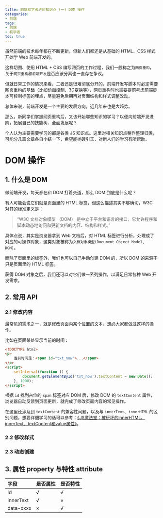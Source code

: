 ```yaml
---
title: 前端初学者进阶知识点 (一) DOM 操作
categories:
- 前端
tags:
- 前端
- 初学者
toc: true
---
```


虽然前端的技术每年都在不断更新，但新人们都还是从基础的 HTML、CSS 样式开始学 Web 前端开发的。

这样切图、使用 HTML + CSS 编写网页的工作过程，我们一般称之为`网页重构`，关于`网页重构`和`前端开发`是否应该分离也一直存在争议。

但就日常工作的情况来看，二者还是很难彻底分开的，前端开发写脚本时必定需要网页重构的基础（比如动画控制、3D变换等），网页重构时也需要提前考虑前端脚本可控制标签的埋点，尽量避免后期再对页面结构和样式调整改动。

总体来说，前端开发是一个主要的发展方向，近几年来也是大趋势。

那么，新同学们掌握网页重构后，又该开始哪些知识的学习？以便向前端开发进阶，拓展自己的技能树、全面发展呢？

个人认为主要需要学习的都是各类 JS 知识点。这里对相关知识点稍作整理归类，可能分几篇文章各自小结一下，希望能抛砖引玉，对新人们的学习有所帮助。

<!-- more -->

# DOM 操作

## 1. 什么是 DOM

做前端开发，每天都在和 DOM 打着交道，那么 DOM 到底是什么呢？

有人可能会说它们就是页面里的 HTML 标签，但这么描述其实不够确切，W3C 对其的标准定义是：

> “W3C 文档对象模型 （DOM） 是中立于平台和语言的接口，它允许程序和脚本动态地访问和更新文档的内容、结构和样式。”

具体点说，其实是浏览器拿到 Web 文档后，对 HTML 标签进行分析，处理成了对应的可操作对象，这类对象被称为`文档对象模型(Document Object Model, DOM)`。

而除了页面里的标签外，我们也可以自己手动创建 DOM 的，所以 DOM 的来源不只是页面里的 HTML 标签。

获得 DOM 对象之后，我们还可以对它们做一系列操作，以满足日常各种 Web 开发需求。

## 2. 常用 API

### 2.1 修改内容

最常见的需求之一，就是修改页面内某个位置的文本，想必大家都做过这样的操作。

比如在页面某处显示当前的时间：

```html
<!DOCTYPE html>
<p>
    当前时间是：<span id="txt_now">...</span>
</p>
<script>
    setInterval(function () {
        document.getElementById('txt_now').textContent = new Date();
    }, 1000);
</script>
```

根据 `id` 找到占位的 `span` 标签对应 DOM 后，修改 DOM 的 `textContent` 属性，浏览器自动反馈到页面更新，就完成了修改页面内容的常见操作。

在这里还涉及到 `textContent` 的兼容性问题，以及与 `innerText`、`innerHTML` 的区别问题，想要详细学习的话可以参考：[《JS魔法堂：被玩坏的innerHTML、innerText、textContent和value属性》](http://www.cnblogs.com/fsjohnhuang/p/4319635.html)。

### 2.2 修改样式

### 2.3 动态创建

## 3. 属性 property 与特性 attribute

|字段     |是否属性  |是否特性  |
|:--------|:--------|:--------|
|id       |√        |√        |
|innerText|√        |×        |
|data-xxxx|×        |√        |

<!--

# 事件对象

## 1. 什么是事件对象

## 2. 常用属性与函数

## 3. 事件冒泡

# jQuery

## 1. 和你想象中不一样的 jQuery

## 2. 实用 API

# MVVM

## 1. 摆脱 DOM 操作的轮回

## 2. 数据驱动的优点（购物车、消息数）

## 3. UI 组件化开发

# Markdown

## 1. Talk is cheap, show me the doc.

# Node.js

## 1. 从零开始用 JS 写客户端

## 2. 站在巨人肩膀上做 GUI 客户端

-->